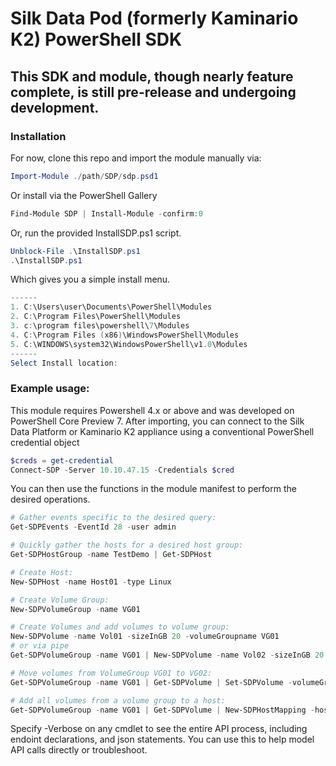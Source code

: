 # Silk Data Pod (formerly Kaminario K2) PowerShell SDK 
## This SDK and module, though nearly feature complete, is still pre-release and undergoing development. 

### Installation 
For now, clone this repo and import the module manually via:
```powershell
Import-Module ./path/SDP/sdp.psd1
```

Or install via the PowerShell Gallery
```powershell
Find-Module SDP | Install-Module -confirm:0
```

Or, run the provided InstallSDP.ps1 script. 
```powershell
Unblock-File .\InstallSDP.ps1
.\InstallSDP.ps1
```
Which gives you a simple install menu. 
```powershell
------
1. C:\Users\user\Documents\PowerShell\Modules
2. C:\Program Files\PowerShell\Modules
3. c:\program files\powershell\7\Modules
4. C:\Program Files (x86)\WindowsPowerShell\Modules
5. C:\WINDOWS\system32\WindowsPowerShell\v1.0\Modules
------
Select Install location:
```

### Example usage: 

This module requires Powershell 4.x or above and was developed on PowerShell Core Preview 7. 
After importing, you can connect to the Silk Data Platform or Kaminario K2 appliance using a conventional PowerShell credential object
```powershell
$creds = get-credential
Connect-SDP -Server 10.10.47.15 -Credentials $cred
```

You can then use the functions in the module manifest to perform the desired operations. 
```Powershell
# Gather events specific to the desired query:
Get-SDPEvents -EventId 28 -user admin

# Quickly gather the hosts for a desired host group:
Get-SDPHostGroup -name TestDemo | Get-SDPHost

# Create Host:
New-SDPHost -name Host01 -type Linux

# Create Volume Group:
New-SDPVolumeGroup -name VG01

# Create Volumes and add volumes to volume group:
New-SDPVolume -name Vol01 -sizeInGB 20 -volumeGroupname VG01
# or via pipe
Get-SDPVolumeGroup -name VG01 | New-SDPVolume -name Vol02 -sizeInGB 20

# Move volumes from VolumeGroup VG01 to VG02:
Get-SDPVolumeGroup -name VG01 | Get-SDPVolume | Set-SDPVolume -volumeGroupName VG02

# Add all volumes from a volume group to a host:
Get-SDPVolumeGroup -name VG01 | Get-SDPVolume | New-SDPHostMapping -hostName Host01
```

Specify -Verbose on any cmdlet to see the entire API process, including endoint declarations, and json statements. You can use this to help model API calls directly or troubleshoot. 
